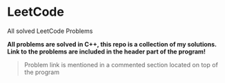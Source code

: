 # LeetCode
All solved LeetCode Problems

<b>
All problems are solved in C++, this repo is a collection of my solutions. Link to the problems are included in the header part of the program! 
</b>

>Problem link is mentioned in a commented section located on top of the program
